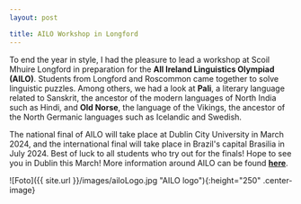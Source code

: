 ```yaml
---
layout: post

title: AILO Workshop in Longford
---
```


To end the year in style, I had the pleasure to lead a workshop at Scoil Mhuire Longford in preparation for the <strong>All Ireland Linguistics Olympiad (AILO)</strong>.
Students from Longford and Roscommon came together to solve linguistic puzzles. Among others, we had a look at <strong>Pali</strong>, a literary language related to Sanskrit, the ancestor of the 
modern languages of North India such as Hindi, and <strong>Old Norse</strong>, the language of the Vikings, the ancestor of the North Germanic languages such as Icelandic and Swedish. 

The national final of AILO will take place at Dublin City University in March 2024, and the international final will take place in Brazil's capital Brasilia in July 2024.
Best of luck to all students who try out for the finals! Hope to see you in Dublin this March!
More information around AILO can be found <a href="https://ailo.adaptcentre.ie/" target="_blank" rel="noopener"><strong>here</strong></a>.


![Foto]({{ site.url }}/images/ailoLogo.jpg "AILO logo"){:height="250" .center-image}

